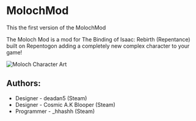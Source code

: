 # MolochMod
This the first version of the MolochMod

The Moloch Mod is a mod for The Binding of Isaac: Rebirth (Repentance) built on Repentogon adding a completely new complex character to your game!

![Moloch Character Art]([https://cdn.discordapp.com/attachments/1199497445361590282/1199497445525180446/character_tall_copy.png?ex=65d5370c&is=65c2c20c&hm=d1ca56a9448160131e9740454206124547362cd4d76f509f555782f420372d8e&](https://drive.google.com/drive/u/0/folders/1KSCTmWzaHJxFKdhOvZLcazcH-ufaO-Ed](https://drive.google.com/file/d/1Bgui6aBo0mbCH7hvSepTwby5gOwJfBZz/view?usp=drive_link)))

## Authors: 
- Designer - deadan5 (Steam)
- Designer - Cosmic A.K Blooper (Steam)
- Programmer - _hhashh (Steam)
